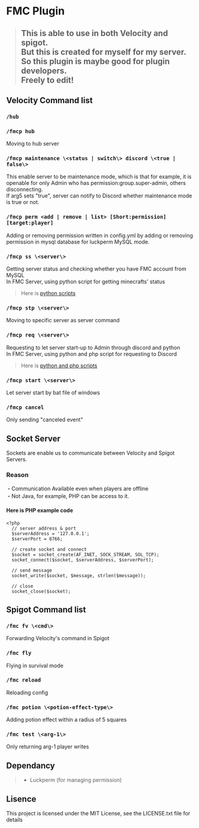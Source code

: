 # FMC Plugin
>## This is able to use in both Velocity and spigot.<br>But this is created for myself for my server.<br>So this plugin is maybe good for plugin developers.<br>Freely to edit!<br>
## Velocity Command list
### `/hub`
### `/fmcp hub`
Moving to hub server<br>
### `/fmcp maintenance \<status | switch\> discord \<true | false\>`
This enable server to be maintenance mode, which is that for example, it is openable for only Admin who has permission:group.super-admin, others disconnecting.<br>
If arg5 sets "true", server can notify to Discord whether maintenance mode is true or not.<br>
### `/fmcp perm <add | remove | list> [Short:permission] [target:player]`
Adding or removing permission written in config.yml by adding or removing permission in mysql database for luckperm MySQL mode.
### `/fmcp ss \<server\>`
Getting server status and checking whether you have FMC account from MySQL<br>
In FMC Server, using python script for getting minecrafts' status<br>
>Here is [python scripts](https://github.com/bella2391/Mine_Status)<br>
### `/fmcp stp \<server\>`
Moving to specific server as server command
### `/fmcp req \<server\>`
Requesting to let server start-up to Admin through discord and python<br>
In FMC Server, using python and php script for requesting to Discord<br>
>Here is [python and php scripts](https://github.com/bella2391/Discord_Button)
### `/fmcp start \<server\>`
Let server start by bat file of windows
### `/fmcp cancel`
Only sending "canceled event"
## Socket Server
Sockets are enable us to communicate between Velocity and Spigot Servers.<br>
### Reason
・Communication Available even when players are offline<br>
・Not Java, for example, PHP can be access to it.<br>
#### Here is PHP example code
```
<?php
  // server address & port
  $serverAddress = '127.0.0.1';
  $serverPort = 8766;

  // create socket and connect
  $socket = socket_create(AF_INET, SOCK_STREAM, SOL_TCP);
  socket_connect($socket, $serverAddress, $serverPort);

  // send message
  socket_write($socket, $message, strlen($message));

  // close
  socket_close($socket);
```
## Spigot Command list
### `/fmc fv \<cmd\>`
Forwarding Velocity's command in Spigot
### `/fmc fly`
Flying in survival mode
### `/fmc reload`
Reloading config
### `/fmc potion \<potion-effect-type\>`
Adding potion effect within a radius of 5 squares
### `/fmc test \<arg-1\>`
Only returning arg-1 player writes

## Dependancy
>- Luckperm (for managing permission)

## Lisence
This project is licensed under the MIT License, see the LICENSE.txt file for details

